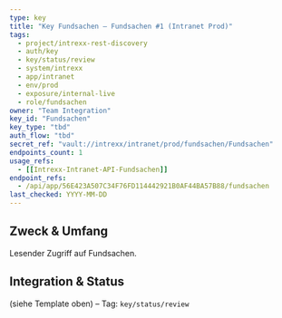 ```yaml
---
type: key
title: "Key Fundsachen — Fundsachen #1 (Intranet Prod)"
tags:
  - project/intrexx-rest-discovery
  - auth/key
  - key/status/review
  - system/intrexx
  - app/intranet
  - env/prod
  - exposure/internal-live
  - role/fundsachen
owner: "Team Integration"
key_id: "Fundsachen"
key_type: "tbd"
auth_flow: "tbd"
secret_ref: "vault://intrexx/intranet/prod/fundsachen/Fundsachen"
endpoints_count: 1
usage_refs:
  - [[Intrexx-Intranet-API-Fundsachen]]
endpoint_refs:
  - /api/app/56E423A507C34F76FD114442921B0AF44BA57B88/fundsachen
last_checked: YYYY-MM-DD
---
```


## Zweck & Umfang
Lesender Zugriff auf Fundsachen.

## Integration & Status
(siehe Template oben) – Tag: `key/status/review`
